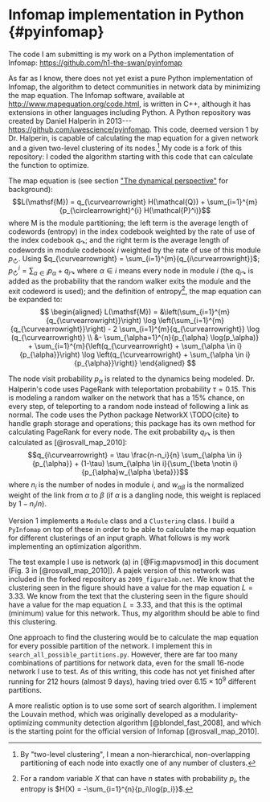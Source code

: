 # Infomap implementation in Python {#pyinfomap}

[](#pyinfomap)

The code I am submitting is my work on a Python implementation of Infomap: <https://github.com/h1-the-swan/pyinfomap>

As far as I know, there does not yet exist a pure Python implementation of Infomap, the algorithm to detect communities in network data by minimizing the map equation. The Infomap software, available at <http://www.mapequation.org/code.html>, is written in C++, although it has extensions in other languages including Python. A Python repository was created by Daniel Halperin in 2013---<https://github.com/uwescience/pyinfomap>. This code, deemed version 1 by Dr. Halperin, is capable of calculating the map equation for a given network and a given two-level clustering of its nodes.[^twolevel] My code is a fork of this repository: I coded the algorithm starting with this code that can calculate the function to optimize.

[^twolevel]: By "two-level clustering", I mean a non-hierarchical, non-overlapping partitioning of each node into exactly one of any number of clusters.

The map equation is (see section ["The dynamical perspective"](#the-dynamical-perspective) for background):
$$L(\mathsf{M}) = q_{\curvearrowright} H(\mathcal{Q}) + \sum_{i=1}^{m}{p_{\circlearrowright}^{i} H(\mathcal{P}^i)}$$
where $\mathsf{M}$ is the module partitioning; the left term is the average length of codewords (entropy) in the index codebook weighted by the rate of use of the index codebook $q_{\curvearrowright}$; and the right term is the average length of codewords in module codebook $i$ weighted by the rate of use of this module $p_{\circlearrowright}$. Using $q_{\curvearrowright} = \sum_{i=1}^{m}{q_{i\curvearrowright}}$; $p_{\circlearrowright}^{i} = \sum_{\alpha \in i}{p_{\alpha}} + q_{i\curvearrowright}$ where $\alpha \in i$ means every node in module $i$ (the $q_{i\curvearrowright}$ is added as the probability that the random walker exits the module and the exit codeword is used); and the definition of entropy[^entropydef], the map equation can be expanded to:
$$
\begin{aligned}
L(\mathsf{M}) = &\left(\sum_{i=1}^{m}{q_{\curvearrowright}}\right) 
										\log \left(\sum_{i=1}^{m}{q_{\curvearrowright}}\right)
										- 2 \sum_{i=1}^{m}{q_{\curvearrowright}} \log (q_{\curvearrowright)} \\
								&- \sum_{\alpha=1}^{n}{p_{\alpha} \log(p_\alpha)}
										+ \sum_{i=1}^{m}{\left(q_{\curvearrowright} + \sum_{\alpha \in i}{p_{\alpha}}\right) \log \left(q_{\curvearrowright} + \sum_{\alpha \in i}{p_{\alpha}}\right)}
\end{aligned}
$$

[^entropydef]: For a random variable $X$ that can have $n$ states with probability $p_i$, the entropy is $H(X) = -\sum_{i=1}^{n}{p_i\log{p_i}}$.

The node visit probability $p_{\alpha}$ is related to the dynamics being modeled. Dr. Halperin's code uses PageRank with teleportation probability $\tau = 0.15$. This is modeling a random walker on the network that has a 15% chance, on every step, of teleporting to a random node instead of following a link as normal. The code uses the Python package NetworkX \TODO{cite} to handle graph storage and operations; this package has its own method for calculating PageRank for every node. The exit probability $q_{i\curvearrowright}$ is then calculated as [@rosvall_map_2010]:
$$q_{i\curvearrowright} = \tau \frac{n-n_i}{n} \sum_{\alpha \in i}{p_{\alpha}} + (1-\tau) \sum_{\alpha \in i}{\sum_{\beta \notin i}{p_{\alpha}w_{\alpha \beta}}}$$
where $n_i$ is the number of nodes in module $i$, and $w_{\alpha \beta}$ is the normalized weight of the link from $\alpha$ to $\beta$ (if $\alpha$ is a dangling node, this weight is replaced by $1-n_i/n$).

Version 1 implements a `Module` class and a `Clustering` class. I build a `PyInfomap` on top of these in order to be able to calculate the map equation for different clusterings of an input graph. What follows is my work implementing an optimization algorithm.

The test example I use is network (a) in [@Fig:mapvsmod] in this document (Fig. 3 in [@rosvall_map_2010]). A pajek version of this network was included in the forked repository as `2009_figure3ab.net`. We know that the clustering seen in the figure should have a value for the map equation $L = 3.33$. We know from the text that the clustering seen in the figure should have a value for the map equation $L = 3.33$, and that this is the optimal (minimum) value for this network. Thus, my algorithm should be able to find this clustering.

One approach to find the clustering would be to calculate the map equation for every possible partition of the network. I implement this in `search_all_possible_partitions.py`. However, there are far too many combinations of partitions for network data, even for the small 16-node network I use to test. As of this writing, this code has not yet finished after running for 212 hours (almost 9 days), having tried over $6.15 \times 10^9$ different partitions.

A more realistic option is to use some sort of search algorithm. I implement the Louvain method, which was originally developed as a modularity-optimizing community detection algorithm [@blondel_fast_2008], and which is the starting point for the official version of Infomap [@rosvall_map_2010].
